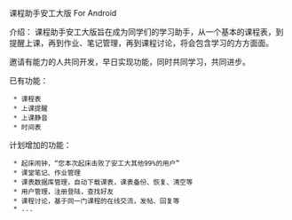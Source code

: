 课程助手安工大版 For Android

介绍：
课程助手安工大版旨在成为同学们的学习助手，从一个基本的课程表，到提醒上课，再到作业、笔记管理，再到课程讨论，将会包含学习的方方面面。

邀请有能力的人共同开发，早日实现功能，同时共同学习，共同进步。

已有功能： 

     * 课程表 
     * 上课提醒
     * 上课静音 
     * 时间表

计划增加的功能：

     * 起床闹钟，“您本次起床击败了安工大其他99%的用户” 
     * 课堂笔记、作业管理 
     * 课表数据库管理，自动下载课表，课表备份、恢复、清空等 
     * 用户管理，注册登陆，查找好友 
	 * 课程讨论，基于同一门课程的在线交流，发帖、回复等 
     * ...
